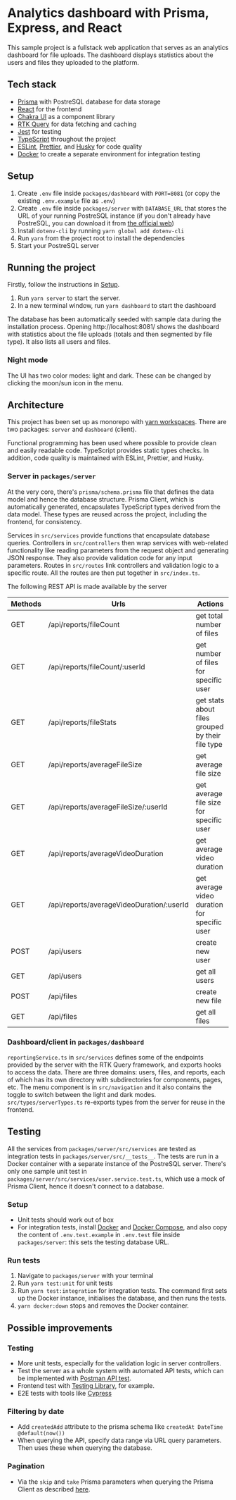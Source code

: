 # Analytics dashboard with Prisma, Express, and React

This sample project is a fullstack web application that serves as an analytics dashboard for file uploads. The dashboard displays statistics about the users and files they uploaded to the platform.

## Tech stack
* [Prisma](https://www.prisma.io/) with PostreSQL database for data storage
* [React](https://reactjs.org/) for the frontend
* [Chakra UI](https://chakra-ui.com/) as a component library
* [RTK Query](https://redux-toolkit.js.org/rtk-query/overview) for data fetching and caching
* [Jest](https://jestjs.io/) for testing
* [TypeScript](https://www.typescriptlang.org/) throughout the project
* [ESLint](https://eslint.org/), [Prettier](https://prettier.io/), and [Husky](https://typicode.github.io/husky/#/) for code quality
* [Docker](https://www.docker.com/) to create a separate environment for integration testing

## Setup
1. Create `.env` file inside `packages/dashboard` with `PORT=8081`  (or copy the existing `.env.example` file as `.env`)
2. Create `.env` file inside `packages/server` with `DATABASE_URL` that stores the URL of your running PostreSQL instance (if you don't already have PostreSQL, you can download it from [the official web](https://www.postgresql.org/download/))
3. Install `dotenv-cli` by running `yarn global add dotenv-cli`
4. Run `yarn` from the project root to install the dependencies
5. Start your PostreSQL server


## Running the project
Firstly, follow the instructions in [Setup](#setup).
1. Run `yarn server` to start the server.
2. In a new terminal window, run `yarn dashboard` to start the dashboard

The database has been automatically seeded with sample data during the installation process. Opening http://localhost:8081/ shows the dashboard with statistics about the file uploads (totals and then segmented by file type). It also lists all users and files.

### Night mode
The UI has two color modes: light and dark. These can be changed by clicking the moon/sun icon in the menu.


## Architecture

This project has been set up as monorepo with [yarn workspaces](https://classic.yarnpkg.com/en/docs/workspaces/). There are two packages: `server` and `dashboard` (client).

Functional programming has been used where possible to provide clean and easily readable code. TypeScript provides static types checks. In addition, code quality is maintained with ESLint, Prettier, and Husky.

### Server in `packages/server`

At the very core, there's `prisma/schema.prisma` file that defines the data model and hence the database structure. Prisma Client, which is automatically generated, encapsulates TypeScript types derived from the data model. These types are reused across the project, including the frontend, for consistency.

Services in `src/services` provide functions that encapsulate database queries. Controllers in `src/controllers` then wrap services with web-related functionality like reading parameters from the request object and generating JSON response. They also provide validation code for any input parameters. Routes in `src/routes` link controllers and validation logic to a specific route. All the routes are then put together in `src/index.ts`.

The following REST API is made available by the server

| Methods | Urls                                      | Actions                                          |
|---------|-------------------------------------------|--------------------------------------------------|
| GET     | /api/reports/fileCount                    | get total number of files                        |
| GET     | /api/reports/fileCount/:userId            | get number of files for specific user            |
| GET     | /api/reports/fileStats                    | get stats about files grouped by their file type |
| GET     | /api/reports/averageFileSize              | get average file size                            |
| GET     | /api/reports/averageFileSize/:userId      | get average file size for specific user          |
| GET     | /api/reports/averageVideoDuration         | get average video duration                       |
| GET     | /api/reports/averageVideoDuration/:userId | get average video duration for specific user     |
| POST    | /api/users                                | create new user                                  |
| GET     | /api/users                                | get all users                                    |
| POST    | /api/files                                | create new file                                  |
| GET     | /api/files                                | get all files                                    |

### Dashboard/client in `packages/dashboard`

`reportingService.ts` in `src/services` defines some of the endpoints provided by the server with the RTK Query framework, and exports hooks to access the data. There are three domains: users, files, and reports, each of which has its own directory with subdirectories for components, pages, etc. The menu component is in `src/navigation` and it also contains the toggle to switch between the light and dark modes. `src/types/serverTypes.ts` re-exports types from the server for reuse in the frontend.

## Testing

All the services from `packages/server/src/services` are tested as integration tests in `packages/server/src/__tests__`. The tests are run in a Docker container with a separate instance of the PostreSQL server. There's only one sample unit test in `packages/server/src/services/user.service.test.ts`, which use a mock of Prisma Client, hence it doesn't connect to a database.

### Setup
* Unit tests should work out of box
* For integration tests, install [Docker](https://docs.docker.com/get-docker/) and [Docker Compose](https://docs.docker.com/compose/install/), and also copy the content of `.env.test.example` in `.env.test` file inside `packages/server`: this sets the testing database URL.

### Run tests
1. Navigate to `packages/server` with your terminal
2. Run `yarn test:unit` for unit tests
3. Run `yarn test:integration` for integration tests. The command first sets up the Docker instance, initialises the database, and then runs the tests.
4. `yarn docker:down` stops and removes the Docker container.

## Possible improvements

### Testing
* More unit tests, especially for the validation logic in server controllers.
* Test the server as a whole system with automated API tests, which can be implemented with [Postman API test](https://www.postman.com/api-platform/api-testing/).
* Frontend test with [Testing Library](https://testing-library.com/), for example.
* E2E tests with tools like [Cypress](https://www.cypress.io/)

### Filtering by date
* Add `createdAdd` attribute to the prisma schema like `createdAt DateTime @default(now())`
* When querying the API, specify data range via URL query parameters. Then uses these when querying the database.

### Pagination
* Via the `skip` and `take` Prisma parameters when querying the Prisma Client as described [here](https://www.prisma.io/docs/concepts/components/prisma-client/pagination).
